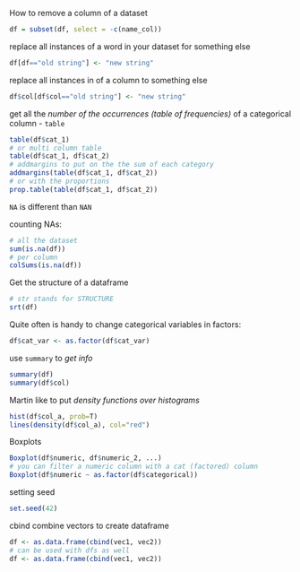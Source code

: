 How to remove a column of a dataset
```R
df = subset(df, select = -c(name_col))
```

replace all instances of a word in your dataset for something else
```R
df[df=="old string"] <- "new string"
```

replace all instances in of a column to something else
```R
df$col[df$col=="old string"] <- "new string"
```

get all the *number of the occurrences (table of frequencies)* of a categorical column - `table`
```R
table(df$cat_1)
# or multi column table
table(df$cat_1, df$cat_2)
# addmargins to put on the the sum of each category
addmargins(table(df$cat_1, df$cat_2))
# or with the proportions
prop.table(table(df$cat_1, df$cat_2))

```

`NA` is different than `NAN`

counting NAs:
```R
# all the dataset
sum(is.na(df))
# per column
colSums(is.na(df))
```

Get the structure of a dataframe
```R
# str stands for STRUCTURE
srt(df)
```

Quite often is handy to change categorical variables in factors:
```R
df$cat_var <- as.factor(df$cat_var)
```

use `summary` to *get info*
```R
summary(df)
summary(df$col)
```

Martin like to put *density functions over histograms*
```R
hist(df$col_a, prob=T)
lines(density(df$col_a), col="red")
```

Boxplots
```R
Boxplot(df$numeric, df$numeric_2, ...)
# you can filter a numeric column with a cat (factored) column
Boxplot(df$numeric ~ as.factor(df$categorical))
```

setting seed
```R
set.seed(42)
```

cbind combine vectors to create dataframe
```R
df <- as.data.frame(cbind(vec1, vec2))
# can be used with dfs as well
df <- as.data.frame(cbind(vec1, vec2))
```
